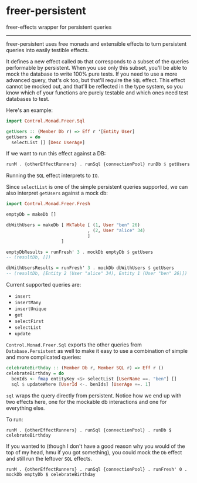 # freer-persistent
freer-effects wrapper for persistent queries

-----

freer-persistent uses free monads and extensible effects to turn persistent queries into easily testible effects.

It defines a new effect called `Db` that corresponds to a subset of the queries performable by persistent.
When you use only this subset, you'll be able to mock the database to write 100% pure tests. 
If you need to use a more advanced query, that's ok too, but that'll require the `SQL` effect.
This effect cannot be mocked out, and that'll be reflected in the type system, so you know which of your functions
are purely testable and which ones need test databases to test. 


Here's an example:

```haskell
import Control.Monad.Freer.Sql

getUsers :: (Member Db r) => Eff r '[Entity User]
getUsers = do
  selectList [] [Desc UserAge]
```

If we want to run this effect against a DB:

```haskell
runM . {otherEffectRunners} . runSql {connectionPool} runDb $ getUsers
```

Running the `SQL` effect interprets to `IO`.

Since `selectList` is one of the simple persistent queries supported, we can also interpret `getUsers` against a mock db:

```haskell
import Control.Monad.Freer.Fresh

emptyDb = makeDb []

dbWithUsers = makeDb [ MkTable [ (1, User "ben" 26)
                               , (2, User "alice" 34)
                               ]
                     ]

emptyDbResults = runFresh' 3 . mockDb emptyDb $ getUsers
-- (resultDb, [])

dbWithUsersResults = runFresh' 3 . mockDb dbWithUsers $ getUsers
-- (resultDb, [Entity 2 (User "alice" 34), Entity 1 (User "ben" 26)])
```

Current supported queries are:

* `insert`
* `insertMany`
* `insertUnique`
* `get`
* `selectFirst`
* `selectList`
* `update`

`Control.Monad.Freer.Sql` exports the other queries from `Database.Persistent` as well
to make it easy to use a combination of simple and more complicated queries:

```haskell
celebrateBirthday :: (Member Db r, Member SQL r) => Eff r () 
celebrateBirthday = do
  benIds <- fmap entityKey <$> selectList [UserName ==. "ben"] []
  sql $ updateWhere [UserId <-. benIds] [UserAge +=. 1]
```

`sql` wraps the query directly from persistent. Notice how we end up with two effects here, one for the mockable db interactions and one for everything else. 

To run:

`runM . {otherEffectRunners} . runSql {connectionPool} . runDb $ celebrateBirthday`

If you wanted to (though I don't have a good reason why you would of the top of my head, hmu if you got something), you could mock the `Db` effect and still run the leftover `SQL` effects.

`runM . {otherEffectRunners} . runSql {connectionPool} . runFresh' 0 . mockDb emptyDb $ celebrateBirthday`
